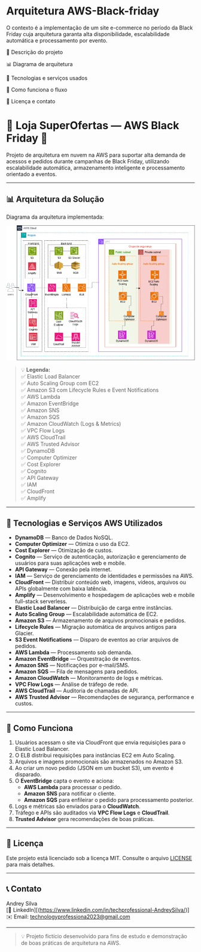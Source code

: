 # Arquitetura AWS-Black-friday
O contexto é a implementação de um site e-commerce no período da Black Friday cuja arquitetura garanta alta disponibilidade, escalabilidade automática e processamento por evento.


📖 Descrição do projeto

📊 Diagrama de arquitetura

📌 Tecnologias e serviços usados

🚀 Como funciona o fluxo

📄 Licença e contato


# 🛒 Loja SuperOfertas — AWS Black Friday 🚀

Projeto de arquitetura em nuvem na AWS para suportar alta demanda de acessos e pedidos durante campanhas de Black Friday, utilizando escalabilidade automática, armazenamento inteligente e processamento orientado a eventos.

---

## 📊 Arquitetura da Solução

Diagrama da arquitetura implementada:

![Diagrama da Arquitetura](./arquitetura_blackfriday.png.png)

> 💡 **Legenda:**  
> ✅ Elastic Load Balancer  
> ✅ Auto Scaling Group com EC2  
> ✅ Amazon S3 com Lifecycle Rules e Event Notifications  
> ✅ AWS Lambda  
> ✅ Amazon EventBridge  
> ✅ Amazon SNS  
> ✅ Amazon SQS  
> ✅ Amazon CloudWatch (Logs & Metrics)  
> ✅ VPC Flow Logs  
> ✅ AWS CloudTrail  
> ✅ AWS Trusted Advisor  
> ✅ DynamoDB  
> ✅ Computer Optimizer  
> ✅ Cost Explorer  
> ✅ Cognito  
> ✅ API Gateway  
> ✅ IAM   
> ✅ CloudFront  
> ✅ Amplify 
 
---

## 📌 Tecnologias e Serviços AWS Utilizados

- **DynamoDB** — Banco de Dados NoSQL.
- **Computer Optimizer** — Otimiza o uso da EC2.
- **Cost Explorer** — Otimização de custos.
- **Cognito** — Serviço de autenticação, autorização e gerenciamento de usuários para suas aplicações web e mobile.
- **API Gateway** — Conexão pela internet.
- **IAM** — Serviço de gerenciamento de identidades e permissões na AWS.
- **CloudFront** — Distribuir conteúdo web, imagens, vídeos, arquivos ou APIs globalmente com baixa latência.
- **Amplify** — Desenvolvimento e hospedagem de aplicações web e mobile full-stack serverless.
- **Elastic Load Balancer** — Distribuição de carga entre instâncias.
- **Auto Scaling Group** — Escalabilidade automática de EC2.
- **Amazon S3** — Armazenamento de arquivos promocionais e pedidos.
- **Lifecycle Rules** — Migração automática de arquivos antigos para Glacier.
- **S3 Event Notifications** — Disparo de eventos ao criar arquivos de pedidos.
- **AWS Lambda** — Processamento sob demanda.
- **Amazon EventBridge** — Orquestração de eventos.
- **Amazon SNS** — Notificações por e-mail/SMS.
- **Amazon SQS** — Fila de mensagens para pedidos.
- **Amazon CloudWatch** — Monitoramento de logs e métricas.
- **VPC Flow Logs** — Análise de tráfego de rede.
- **AWS CloudTrail** — Auditoria de chamadas de API.
- **AWS Trusted Advisor** — Recomendações de segurança, performance e custos.

---

## 🚀 Como Funciona

1. Usuários acessam o site via CloudFront que envia requisições para o Elastic Load Balancer.
2. O ELB distribui requisições para instâncias EC2 em Auto Scaling.
3. Arquivos e imagens promocionais são armazenados no Amazon S3.
4. Ao criar um novo pedido (JSON em um bucket S3), um evento é disparado.
5. O **EventBridge** capta o evento e aciona:
   - **AWS Lambda** para processar o pedido.
   - **Amazon SNS** para notificar o cliente.
   - **Amazon SQS** para enfileirar o pedido para processamento posterior.
6. Logs e métricas são enviados para o **CloudWatch**.
7. Tráfego e APIs são auditados via **VPC Flow Logs** e **CloudTrail**.
8. **Trusted Advisor** gera recomendações de boas práticas.

---

## 📄 Licença

Este projeto está licenciado sob a licença MIT. Consulte o arquivo [LICENSE](LICENSE) para mais detalhes.

---

## 📞 Contato

Andrey Silva  
[🔗 LinkedIn][(https://www.linkedin.com/in/techprofessional-AndreySilva/)]  
✉️ Email: technologyprofessiona2023@gmail.com

---

> 💡 Projeto fictício desenvolvido para fins de estudo e demonstração de boas práticas de arquitetura na AWS.

